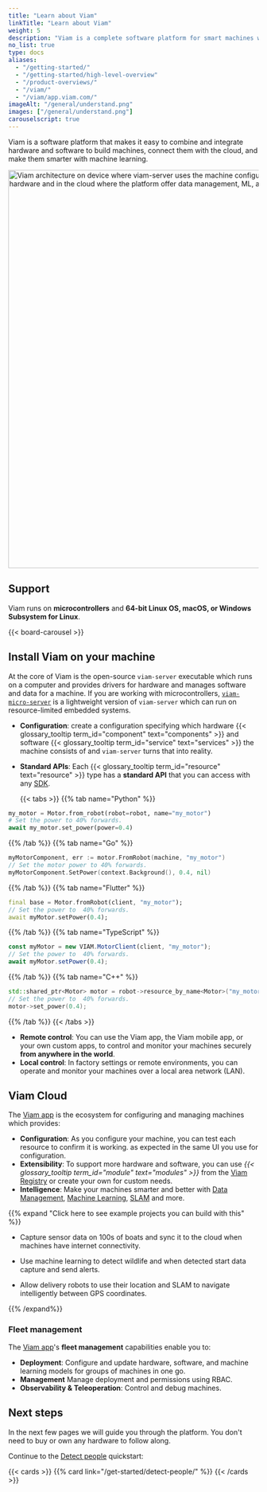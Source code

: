 ```yaml
---
title: "Learn about Viam"
linkTitle: "Learn about Viam"
weight: 5
description: "Viam is a complete software platform for smart machines which provides modular components and services for vision, motion, SLAM, ML, and data management."
no_list: true
type: docs
aliases:
  - "/getting-started/"
  - "/getting-started/high-level-overview"
  - "/product-overviews/"
  - "/viam/"
  - "/viam/app.viam.com/"
imageAlt: "/general/understand.png"
images: ["/general/understand.png"]
carouselscript: true
---
```


Viam is a software platform that makes it easy to combine and integrate hardware and software to build machines, connect them with the cloud, and make them smarter with machine learning.

<img src="../about-viam.png" width="800px" alt="Viam architecture on device where viam-server uses the machine configuration to manage drivers for different hardware and in the cloud where the platform offer data management, ML, and extended functionality.">

## Support

Viam runs on **microcontrollers** and **64-bit Linux OS, macOS, or Windows Subsystem for Linux**.

{{< board-carousel >}}
<br>

## Install Viam on your machine

At the core of Viam is the open-source `viam-server` executable which runs on a computer and provides drivers for hardware and manages software and data for a machine.
If you are working with microcontrollers, [`viam-micro-server`](/installation/) is a lightweight version of `viam-server` which can run on resource-limited embedded systems.

- **Configuration**: create a configuration specifying which hardware {{< glossary_tooltip term_id="component" text="components" >}} and software {{< glossary_tooltip term_id="service" text="services" >}} the machine consists of and `viam-server` turns that into reality.
- **Standard APIs**: Each {{< glossary_tooltip term_id="resource" text="resource" >}} type has a **standard API** that you can access with any [SDK](/sdks/).

  {{< tabs >}}
  {{% tab name="Python" %}}

```python {class="line-numbers linkable-line-numbers"}
my_motor = Motor.from_robot(robot=robot, name="my_motor")
# Set the power to 40% forwards.
await my_motor.set_power(power=0.4)
```

{{% /tab %}}
{{% tab name="Go" %}}

```go {class="line-numbers linkable-line-numbers"}
myMotorComponent, err := motor.FromRobot(machine, "my_motor")
// Set the motor power to 40% forwards.
myMotorComponent.SetPower(context.Background(), 0.4, nil)
```

{{% /tab %}}
{{% tab name="Flutter" %}}

```dart {class="line-numbers linkable-line-numbers"}
final base = Motor.fromRobot(client, "my_motor");
// Set the power to  40% forwards.
await myMotor.setPower(0.4);
```

{{% /tab %}}
{{% tab name="TypeScript" %}}

```ts {class="line-numbers linkable-line-numbers"}
const myMotor = new VIAM.MotorClient(client, "my_motor");
// Set the power to  40% forwards.
await myMotor.setPower(0.4);
```

{{% /tab %}}
{{% tab name="C++" %}}

```cpp {class="line-numbers linkable-line-numbers"}
std::shared_ptr<Motor> motor = robot->resource_by_name<Motor>("my_motor");
// Set the power to  40% forwards.
motor->set_power(0.4);
```

{{% /tab %}}
{{< /tabs >}}

- **Remote control**: You can use the Viam app, the Viam mobile app, or your own custom apps, to control and monitor your machines securely **from anywhere in the world**.
- **Local control**: In factory settings or remote environments, you can operate and monitor your machines over a local area network (LAN).

## Viam Cloud

The [Viam app](https://app.viam.com) is the ecosystem for configuring and managing machines which provides:

- **Configuration**: As you configure your machine, you can test each resource to confirm it is working. as expected in the same UI you use for configuration.
- **Extensibility**: To support more hardware and software, you can use _{{< glossary_tooltip term_id="module" text="modules" >}}_ from the [Viam Registry](/registry/) or create your own for custom needs.
- **Intelligence**: Make your machines smarter and better with [Data Management](/services/data/), [Machine Learning](/services/ml/), [SLAM](/services/slam/) and more.

{{% expand "Click here to see example projects you can build with this" %}}

- Capture sensor data on 100s of boats and sync it to the cloud when machines have internet connectivity.

- Use machine learning to detect wildlife and when detected start data capture and send alerts.

- Allow delivery robots to use their location and SLAM to navigate intelligently between GPS coordinates.

{{% /expand%}}

### Fleet management

The [Viam app](https://app.viam.com)'s **fleet management** capabilities enable you to:

- **Deployment**: Configure and update hardware, software, and machine learning models for groups of machines in one go.
- **Management** Manage deployment and permissions using RBAC.
- **Observability & Teleoperation**: Control and debug machines.

## Next steps

In the next few pages we will guide you through the platform.
You don't need to buy or own any hardware to follow along.

Continue to the [Detect people](/get-started/detect-people/) quickstart:

{{< cards >}}
{{% card link="/get-started/detect-people/" %}}
{{< /cards >}}
